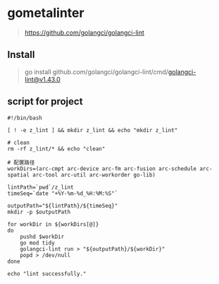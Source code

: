 # gometalinter 

> <https://github.com/golangci/golangci-lint>

## Install

> go install github.com/golangci/golangci-lint/cmd/golangci-lint@v1.43.0

## script for project

```shell
#!/bin/bash

[ ! -e z_lint ] && mkdir z_lint && echo "mkdir z_lint"

# clean
rm -rf z_lint/* && echo "clean"

# 配置路径
workDirs=(arc-cmpt arc-device arc-fm arc-fusion arc-schedule arc-spatial arc-tool arc-util arc-workorder go-lib)

lintPath=`pwd`/z_lint
timeSeq=`date "+%Y-%m-%d_%H:%M:%S"`

outputPath="${lintPath}/${timeSeq}"
mkdir -p $outputPath

for workDir in ${workDirs[@]}
do 
    pushd $workDir
    go mod tidy
    golangci-lint run > "${outputPath}/${workDir}"
    popd > /dev/null
done

echo "lint successfully."
```
